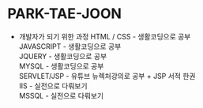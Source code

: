# PARK-TAE-JOON
- 개발자가 되기 위한 과정
HTML / CSS - 생활코딩으로 공부  
JAVASCRIPT - 생활코딩으로 공부  
JQUERY - 생활코딩으로 공부  
MYSQL - 생활코딩으로 공부  
SERVLET/JSP - 유튜브 뉴렉처강의로 공부 + JSP 서적 한권  
IIS - 실전으로 다뤄보기  
MSSQL - 실전으로 다뤄보기  
